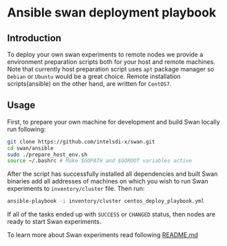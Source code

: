<!--
 Copyright (c) 2017 Intel Corporation

 Licensed under the Apache License, Version 2.0 (the "License");
 you may not use this file except in compliance with the License.
 You may obtain a copy of the License at

      http://www.apache.org/licenses/LICENSE-2.0

 Unless required by applicable law or agreed to in writing, software
 distributed under the License is distributed on an "AS IS" BASIS,
 WITHOUT WARRANTIES OR CONDITIONS OF ANY KIND, either express or implied.
 See the License for the specific language governing permissions and
 limitations under the License.
-->

# Ansible swan deployment playbook

## Introduction
To deploy your own swan experiments to remote nodes we provide a environment preparation scripts both for your host and remote machines. Note that currently host preparation script uses `apt` package manager so `Debian` or `Ubuntu` would be a great choice. Remote installation scripts(ansible) on the other hand, are written for `CentOS7`. 

## Usage
First, to prepare your own machine for development and build Swan locally run following:
```bash
git clone https://github.com/intelsdi-x/swan.git
cd swan/ansible
sudo ./prepare_host_env.sh
source ~/.bashrc # Make $GOPATH and $GOROOT variables active
```
After the script has successfully installed all dependencies and built Swan binaries add all addresses of machines on which you wish to run Swan experiments to `inventory/cluster` file. Then run:
```bash
ansible-playbook -i inventory/cluster centos_deploy_playbook.yml
```
If all of the tasks ended up with `SUCCESS` or `CHANGED` status, then nodes are ready to start Swan experiments.

To learn more about Swan experiments read following [README.md](../experiments/memcached-sensitivity-profile/README.md)
